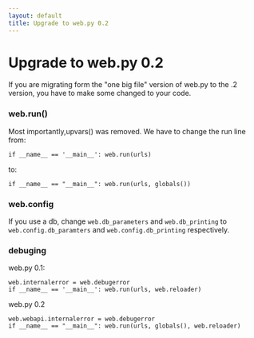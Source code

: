 ```yaml
---
layout: default
title: Upgrade to web.py 0.2
---
```


# Upgrade to web.py 0.2

If you are migrating form the "one big file" version of web.py to the .2 version, you have to make some changed to your code.  

### web.run()

Most importantly,upvars() was removed.  We have to change the run line from:

    if __name__ == '__main__': web.run(urls)

to:

    if __name__ == "__main__": web.run(urls, globals())


### web.config

If you use a db, change `web.db_parameters` and `web.db_printing` to `web.config.db_paramters` and `web.config.db_printing` respectively.


### debuging

web.py 0.1:

    web.internalerror = web.debugerror
    if __name__ == '__main__': web.run(urls, web.reloader)

web.py 0.2

    web.webapi.internalerror = web.debugerror
    if __name__ == "__main__": web.run(urls, globals(), web.reloader)
